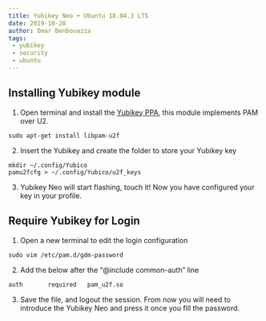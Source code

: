 ```yaml
---
title: Yubikey Neo + Ubuntu 18.04.3 LTS
date: 2019-10-28
author: Omar Benbouazza
tags:
 - yubikey
 - security
 - ubuntu
---
```


## Installing Yubikey module

1) Open terminal and install the [Yubikey PPA](https://developers.yubico.com/pam-u2f/), this module implements PAM over U2.
```
sudo apt-get install libpam-u2f
```
2) Insert the Yubikey and create the folder to store your Yubikey key
```
mkdir ~/.config/Yubico
pamu2fcfg > ~/.config/Yubico/u2f_keys
```
3) Yubikey Neo will start flashing, touch it! Now you have configured your key in your profile. 

## Require Yubikey for Login

1) Open a new terminal to edit the login configuration
``` 
sudo vim /etc/pam.d/gdm-password
``` 

2) Add the below after the “@include common-auth” line
``` 
auth       required   pam_u2f.so
``` 
3) Save the file, and logout the session. From now you will need to introduce the Yubikey Neo and press it once you fill the password.
